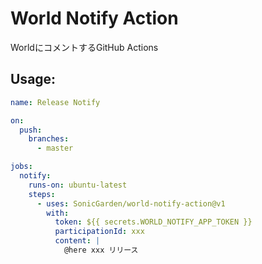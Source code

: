 # World Notify Action

WorldにコメントするGitHub Actions

## Usage:

```yaml
name: Release Notify

on:
  push:
    branches:
      - master

jobs:
  notify:
    runs-on: ubuntu-latest
    steps:
      - uses: SonicGarden/world-notify-action@v1
        with:
          token: ${{ secrets.WORLD_NOTIFY_APP_TOKEN }}
          participationId: xxx
          content: |
            @here xxx リリース
```
